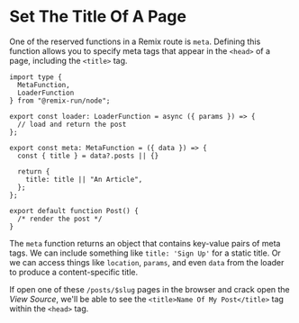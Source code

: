 # Set The Title Of A Page

One of the reserved functions in a Remix route is `meta`. Defining this
function allows you to specify meta tags that appear in the `<head>` of a page,
including the `<title>` tag.

```
import type {
  MetaFunction,
  LoaderFunction
} from "@remix-run/node";

export const loader: LoaderFunction = async ({ params }) => {
  // load and return the post
};

export const meta: MetaFunction = ({ data }) => {
  const { title } = data?.posts || {}

  return {
    title: title || "An Article",
  };
};

export default function Post() {
  /* render the post */
}
```

The `meta` function returns an object that contains key-value pairs of meta
tags. We can include something like `title: 'Sign Up'` for a static title. Or
we can access things like `location`, `params`, and even `data` from the loader
to produce a content-specific title.

If open one of these `/posts/$slug` pages in the browser and crack open the
_View Source_, we'll be able to see the `<title>Name Of My Post</title>` tag
within the `<head>` tag.
